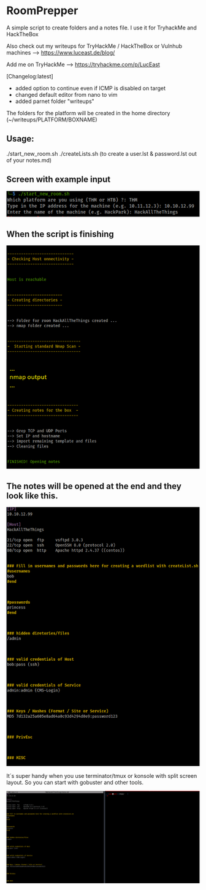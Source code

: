 # RoomPrepper
A simple script to create folders and a notes file. I use it for TryhackMe and HackTheBox

Also check out my writeups for TryHackMe / HackTheBox or Vulnhub machines --> https://www.luceast.de/blog/

Add me on TryHackMe --> https://tryhackme.com/p/LucEast

[Changelog:latest]
 
- added option to continue even if ICMP is disabled on target
- changed default editor from nano to vim
- added parnet folder "writeups"

The folders for the platform will be created in the home directory (~/writeups/PLATFORM/BOXNAME)

## Usage:

./start_new_room.sh 
./createLists.sh (to create a user.lst & password.lst out of your notes.md)

## Screen with example input

![Screenshot](images/input.png)

## When the script is finishing

![Screenshot](images/start_new_room.png)

## The notes will be opened at the end and they look like this.

![Screenshot](images/notes.png)


It´s super handy when you use terminator/tmux or konsole with split screen layout. So you can start with gobuster and other tools.

![Screenshot](images/terminator.png)



